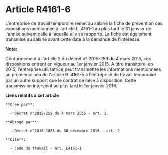 # Article R4161-6

L'entreprise de travail temporaire remet au salarié la fiche de prévention des expositions mentionnée à l'article L. 4161-1
au plus tard le 31 janvier de l'année suivant celle à laquelle elle se rapporte. La fiche est également transmise au salarié
avant cette date à la demande de l'intéressé.

**Nota:**

Conformément à l'article 2 du décret n° 2015-259 du 4 mars 2015, ces dispositions entrent en vigueur au 1er janvier 2015. A
titre transitoire, en 2015, l'entreprise utilisatrice peut transmettre les informations mentionnées au premier alinéa de
l'article R. 4161-5 à l'entreprise de travail temporaire par un autre support que le contrat de mise à disposition. Cette
transmission intervient au plus tard le 1er janvier 2016.

**Liens relatifs à cet article**

	**Créé par**:

	  - Décret n°2015-259 du 4 mars 2015 - art. 1

	**Abrogé par**:

	  - Décret n°2015-1885 du 30 décembre 2015 - art. 2

	**Cite**:

	  - Code du travail - art. L4161-1
